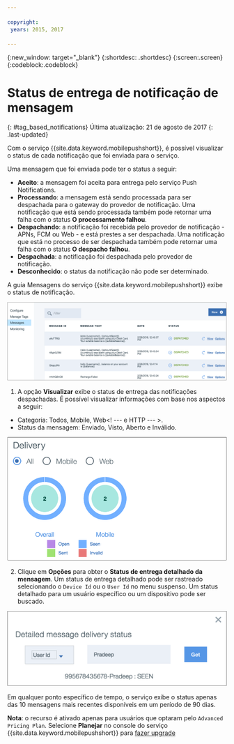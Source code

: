 ```yaml
---

copyright:
 years: 2015, 2017

---
```


{:new_window: target="_blank"}
{:shortdesc: .shortdesc}
{:screen:.screen}
{:codeblock:.codeblock}

# Status de entrega de notificação de mensagem
{: #tag_based_notifications}
Última atualização: 21 de agosto de 2017
{: .last-updated}


Com o serviço {{site.data.keyword.mobilepushshort}}, é possível visualizar o status de cada notificação que foi enviada para o serviço. 

Uma mensagem que foi enviada pode ter o status a seguir:

- **Aceito**: a mensagem foi aceita para entrega pelo serviço Push Notifications.
- **Processando**: a mensagem está sendo processada para ser despachada para o gateway do provedor de notificação. Uma notificação que está sendo processada também pode retornar uma falha com o status **O processamento falhou**.
- **Despachando**: a notificação foi recebida pelo provedor de notificação - APNs, FCM ou Web - e está prestes a ser despachada. Uma notificação que está no processo de ser despachada também pode retornar uma falha com o status **O despacho falhou**.
- **Despachada**: a notificação foi despachada pelo provedor de notificação.
- **Desconhecido**: o status da notificação não pode ser determinado.

A guia Mensagens do serviço {{site.data.keyword.mobilepushshort}} exibe o status de notificação.

![notifications status](images/notification_status_new.png)

1. A opção **Visualizar** exibe o status de entrega das notificações despachadas. É possível visualizar informações com base nos aspectos a seguir:

 - Categoria: Todos, Mobile, Web<! --- e HTTP --- >.
 - Status da mensagem: Enviado, Visto, Aberto e Inválido. 

![notifications status](images/message_delivery_status_new.png)

2. Clique em **Opções** para obter o **Status de entrega detalhado da mensagem**. Um status de entrega detalhado pode ser rastreado selecionando o `Device Id` ou o `User Id` no menu suspenso. Um status detalhado para um usuário específico ou um dispositivo pode ser buscado.

![detailed status](images/detailed_message_delivery.png)


Em qualquer ponto específico de tempo, o serviço exibe o status apenas das 10 mensagens mais recentes disponíveis em um período de 90 dias.

**Nota**: o recurso é ativado apenas para usuários que optaram pelo `Advanced Pricing Plan`. Selecione **Planejar** no console do serviço {{site.data.keyword.mobilepushshort}} para [fazer upgrade](https://console-tok02-red.cdn.s-bluemix.net/docs/account/change-plan.html#changing)
